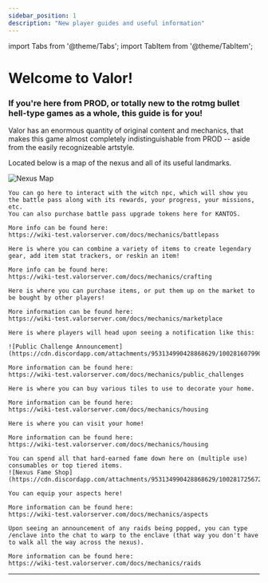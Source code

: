 ```yaml
---
sidebar_position: 1
description: "New player guides and useful information"
---
```


import Tabs from '@theme/Tabs';
import TabItem from '@theme/TabItem';

<Tabs>
  <TabItem value="Nexus" label="Nexus" default>

# Welcome to Valor!

### If you're here from PROD, or totally new to the rotmg bullet hell-type games as a whole, this guide is for you!

Valor has an enormous quantity of original content and mechanics, that makes this game almost completely indistinguishable from PROD -- aside from the easily recognizeable artstyle. 

Located below is a map of the nexus and all of its useful landmarks.

![Nexus Map](https://cdn.discordapp.com/attachments/953134990428868629/1000603283745951775/NEXUSMAP.png)

    
        
<Tabs>
  <TabItem value="Battle Pass" label="Battle Pass">
    
    You can go here to interact with the witch npc, which will show you the battle pass along with its rewards, your progress, your missions, etc.
    You can also purchase battle pass upgrade tokens here for KANTOS.
    
    More info can be found here:
    https://wiki-test.valorserver.com/docs/mechanics/battlepass
    
<Tabs>
  <TabItem value="Sor Forge" label="Sor Forge">

    Here is where you can combine a variety of items to create legendary gear, add item stat trackers, or reskin an item! 
    
    More info can be found here:
    https://wiki-test.valorserver.com/docs/mechanics/crafting

<Tabs>
  <TabItem value="Marketplace" label="Marketplace">
    
    Here is where you can purchase items, or put them up on the market to be bought by other players! 
    
    More information can be found here: 
    https://wiki-test.valorserver.com/docs/mechanics/marketplace
    
<Tabs>
  <TabItem value="Public Challenge" label="Public Challenge">
    
    Here is where players will head upon seeing a notification like this:
    
    ![Public Challenge Announcement](https://cdn.discordapp.com/attachments/953134990428868629/1002816079908831252/unknown.png)
    
    More information can be found here:
    https://wiki-test.valorserver.com/docs/mechanics/public_challenges

    
<Tabs>
  <TabItem value="Home Depot" label="Home Depot">
    
    Here is where you can buy various tiles to use to decorate your home.
    
    More information can be found here:
    https://wiki-test.valorserver.com/docs/mechanics/housing
    
<Tabs>
  <TabItem value="Home" label="Home">
    
    Here is where you can visit your home!
    
    More information can be found here:
    https://wiki-test.valorserver.com/docs/mechanics/housing
    
<Tabs>
  <TabItem value="Fame Shop" label="Fame Shop">
    
    You can spend all that hard-earned fame down here on (multiple use) consumables or top tiered items. 
    ![Nexus Fame Shop](https://cdn.discordapp.com/attachments/953134990428868629/1002817256729878640/unknown.png)
    
<Tabs>
  <TabItem value="Aspect hall" label="Aspect Hall">
    
    You can equip your aspects here!
    
    More information can be found here:
    https://wiki-test.valorserver.com/docs/mechanics/aspects
    
<Tabs>
  <TabItem value="Enclave" label="Enclave">
    
    Upon seeing an announcement of any raids being popped, you can type /enclave into the chat to warp to the enclave (that way you don't have to walk all the way across the nexus).
    
    More information can be found here:
    https://wiki-test.valorserver.com/docs/mechanics/raids
    
***
